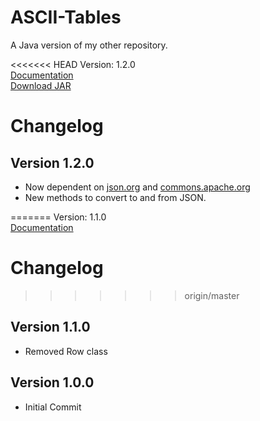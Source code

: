 # ASCII-Tables
A Java version of my other repository.

<<<<<<< HEAD
Version: 1.2.0  
[Documentation](http://spedwards.github.io/projects/javaASCIITables/docs/index.html?me/spedwards/table/Table.html)  
[Download JAR](http://spedwards.github.io/projects/javaASCIITables/ascii-table-1.2.0.jar)


# Changelog
## Version 1.2.0

 - Now dependent on [json.org](http://www.json.org/java/index.html) and [commons.apache.org](https://commons.apache.org/)
 - New methods to convert to and from JSON.

=======
Version: 1.1.0  
[Documentation](http://spedwards.github.io/projects/javaASCIITables/docs/index.html?me/spedwards/table/Table.html)


# Changelog
>>>>>>> origin/master
## Version 1.1.0

 - Removed Row class

## Version 1.0.0

 - Initial Commit
